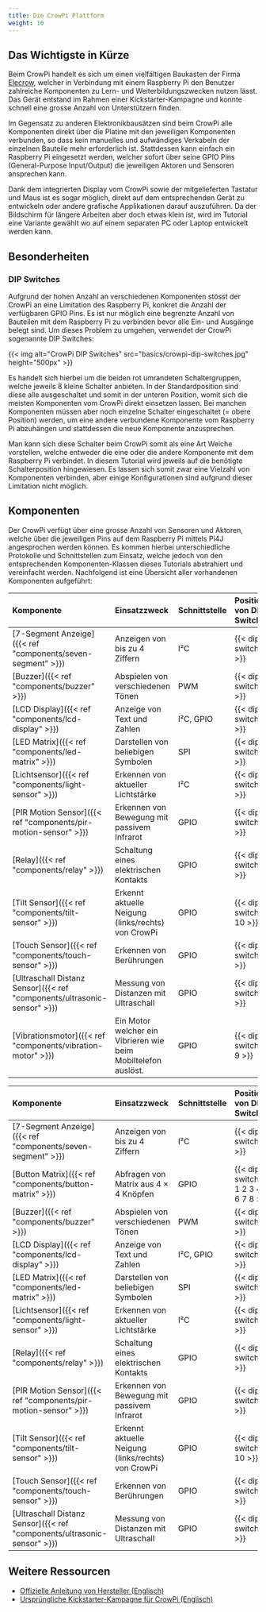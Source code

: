 ```yaml
---
title: Die CrowPi Plattform
weight: 10
---
```


## Das Wichtigste in Kürze

Beim CrowPi handelt es sich um einen vielfältigen Baukasten der Firma
[Elecrow](https://www.elecrow.com/crowpi-compact-raspberry-pi-educational-kit.html), welcher in Verbindung mit einem Raspberry Pi den
Benutzer zahlreiche Komponenten zu Lern- und Weiterbildungszwecken nutzen lässt. Das Gerät entstand im Rahmen einer Kickstarter-Kampagne und
konnte schnell eine grosse Anzahl von Unterstützern finden.

Im Gegensatz zu anderen Elektronikbausätzen sind beim CrowPi alle Komponenten direkt über die Platine mit den jeweiligen Komponenten
verbunden, so dass kein manuelles und aufwändiges Verkabeln der einzelnen Bauteile mehr erforderlich ist. Stattdessen kann einfach ein
Raspberry Pi eingesetzt werden, welcher sofort über seine GPIO Pins (General-Purpose Input/Output) die jeweiligen Aktoren und Sensoren
ansprechen kann.

Dank dem integrierten Display vom CrowPi sowie der mitgelieferten Tastatur und Maus ist es sogar möglich, direkt auf dem entsprechenden
Gerät zu entwickeln oder andere grafische Applikationen darauf auszuführen. Da der Bildschirm für längere Arbeiten aber doch etwas klein
ist, wird im Tutorial eine Variante gewählt wo auf einem separaten PC oder Laptop entwickelt werden kann.

## Besonderheiten

### DIP Switches

Aufgrund der hohen Anzahl an verschiedenen Komponenten stösst der CrowPi an eine Limitation des Raspberry Pi, konkret die Anzahl der
verfügbaren GPIO Pins. Es ist nur möglich eine begrenzte Anzahl von Bauteilen mit dem Raspberry Pi zu verbinden bevor alle Ein- und Ausgänge
belegt sind. Um dieses Problem zu umgehen, verwendet der CrowPi sogenannte DIP Switches:

{{< img alt="CrowPi DIP Switches" src="basics/crowpi-dip-switches.jpg" height="500px" >}}

Es handelt sich hierbei um die beiden rot umrandeten Schaltergruppen, welche jeweils 8 kleine Schalter anbieten. In der Standardposition
sind diese alle ausgeschaltet und somit in der unteren Position, womit sich die meisten Komponenten vom CrowPi direkt einsetzen lassen. Bei
manchen Komponenten müssen aber noch einzelne Schalter eingeschaltet (= obere Position) werden, um eine andere verbundene Komponente vom
Raspberry Pi abzuhängen und stattdessen die neue Komponente anzusprechen.

Man kann sich diese Schalter beim CrowPi somit als eine Art Weiche vorstellen, welche entweder die eine oder die andere Komponente mit dem
Raspberry Pi verbindet. In diesem Tutorial wird jeweils auf die benötigte Schalterposition hingewiesen. Es lassen sich somit zwar eine
Vielzahl von Komponenten verbinden, aber einige Konfigurationen sind aufgrund dieser Limitation nicht möglich.

## Komponenten

Der CrowPi verfügt über eine grosse Anzahl von Sensoren und Aktoren, welche über die jeweiligen Pins auf dem Raspberry Pi mittels Pi4J
angesprochen werden können. Es kommen hierbei unterschiedliche Protokolle und Schnittstellen zum Einsatz, welche jedoch von den
entsprechenden Komponenten-Klassen dieses Tutorials abstrahiert und vereinfacht werden. Nachfolgend ist eine Übersicht aller vorhandenen
Komponenten aufgeführt:

| Komponente                                                               | Einsatzzweck                                                   | Schnittstelle | Position von DIP Switches |
|:-------------------------------------------------------------------------|:---------------------------------------------------------------|:--------------|:--------------------------|
| [7-Segment Anzeige]({{< ref "components/seven-segment" >}})              | Anzeigen von bis zu 4 Ziffern                                  | I²C           | {{< dip-switches >}}      |
| [Buzzer]({{< ref "components/buzzer" >}})                                | Abspielen von verschiedenen Tönen                              | PWM           | {{< dip-switches >}}      |
| [LCD Display]({{< ref "components/lcd-display" >}})                      | Anzeige von Text und Zahlen                                    | I²C, GPIO     | {{< dip-switches >}}      |
| [LED Matrix]({{< ref "components/led-matrix" >}})                        | Darstellen von beliebigen Symbolen                             | SPI           | {{< dip-switches >}}      |
| [Lichtsensor]({{< ref "components/light-sensor" >}})                     | Erkennen von aktueller Lichtstärke                             | I²C           | {{< dip-switches >}}      |
| [PIR Motion Sensor]({{< ref "components/pir-motion-sensor" >}})          | Erkennen von Bewegung mit passivem Infrarot                    | GPIO          | {{< dip-switches >}}      |
| [Relay]({{< ref "components/relay" >}})                                  | Schaltung eines elektrischen Kontakts                          | GPIO          | {{< dip-switches >}}      |
| [Tilt Sensor]({{< ref "components/tilt-sensor" >}})                      | Erkennt aktuelle Neigung (links/rechts) von CrowPi             | GPIO          | {{< dip-switches 10 >}}   |
| [Touch Sensor]({{< ref "components/touch-sensor" >}})                    | Erkennen von Berührungen                                       | GPIO          | {{< dip-switches >}}      |
| [Ultraschall Distanz Sensor]({{< ref "components/ultrasonic-sensor" >}}) | Messung von Distanzen mit Ultraschall                          | GPIO          | {{< dip-switches >}}      |
| [Vibrationsmotor]({{< ref "components/vibration-motor" >}})              | Ein Motor welcher ein Vibrieren wie beim Mobiltelefon auslöst. | GPIO          | {{< dip-switches 9 >}}    |

| Komponente                                                               | Einsatzzweck                                       | Schnittstelle | Position von DIP Switches            |
|:-------------------------------------------------------------------------|:---------------------------------------------------|:--------------|:-------------------------------------|
| [7-Segment Anzeige]({{< ref "components/seven-segment" >}})              | Anzeigen von bis zu 4 Ziffern                      | I²C           | {{< dip-switches >}}                 |
| [Button Matrix]({{< ref "components/button-matrix" >}})                  | Abfragen von Matrix aus 4 × 4 Knöpfen              | GPIO          | {{< dip-switches 1 2 3 4 5 6 7 8 >}} |
| [Buzzer]({{< ref "components/buzzer" >}})                                | Abspielen von verschiedenen Tönen                  | PWM           | {{< dip-switches >}}                 |
| [LCD Display]({{< ref "components/lcd-display" >}})                      | Anzeige von Text und Zahlen                        | I²C, GPIO     | {{< dip-switches >}}                 |
| [LED Matrix]({{< ref "components/led-matrix" >}})                        | Darstellen von beliebigen Symbolen                 | SPI           | {{< dip-switches >}}                 |
| [Lichtsensor]({{< ref "components/light-sensor" >}})                     | Erkennen von aktueller Lichtstärke                 | I²C           | {{< dip-switches >}}                 |
| [Relay]({{< ref "components/relay" >}})                                  | Schaltung eines elektrischen Kontakts              | GPIO          | {{< dip-switches >}}                 |
| [PIR Motion Sensor]({{< ref "components/pir-motion-sensor" >}})          | Erkennen von Bewegung mit passivem Infrarot        | GPIO          | {{< dip-switches >}}                 |
| [Tilt Sensor]({{< ref "components/tilt-sensor" >}})                      | Erkennt aktuelle Neigung (links/rechts) von CrowPi | GPIO          | {{< dip-switches 10 >}}              |
| [Touch Sensor]({{< ref "components/touch-sensor" >}})                    | Erkennen von Berührungen                           | GPIO          | {{< dip-switches >}}                 |
| [Ultraschall Distanz Sensor]({{< ref "components/ultrasonic-sensor" >}}) | Messung von Distanzen mit Ultraschall              | GPIO          | {{< dip-switches >}}                 |

## Weitere Ressourcen

- [Offizielle Anleitung von Hersteller (Englisch)](https://www.elecrow.com/download/product/SES14002K/CrowPi_User_Manual.pdf)
- [Ursprüngliche Kickstarter-Kampagne für CrowPi (Englisch)](https://www.kickstarter.com/projects/elecrow/crowpi-lead-you-go-from-zero-to-hero-with-raspberr)

